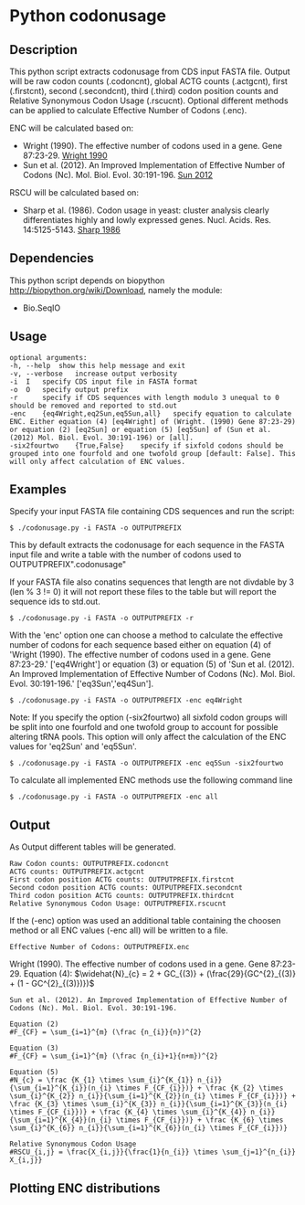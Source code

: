 Python codonusage
=================

Description
-----------
This python script extracts codonusage from CDS input FASTA file. Output will be raw codon counts (.codoncnt), global ACTG counts (.actgcnt), first (.firstcnt), second (.secondcnt), third (.third) codon position counts and Relative Synonymous Codon Usage (.rscucnt). Optional different methods can be applied to calculate Effective Number of Codons (.enc).

ENC will be calculated based on:
* Wright (1990). The effective number of codons used in a gene. Gene 87:23-29. [Wright 1990](http://www.ncbi.nlm.nih.gov/pubmed/2110097)
* Sun et al. (2012). An Improved Implementation of Effective Number of Codons (Nc). Mol. Biol. Evol. 30:191-196. [Sun 2012](http://www.ncbi.nlm.nih.gov/pubmed/22915832)

RSCU will be calculated based on:
* Sharp et al. (1986). Codon usage in yeast: cluster analysis clearly differentiates highly and lowly expressed genes. Nucl. Acids. Res. 14:5125-5143. [Sharp 1986](http://www.ncbi.nlm.nih.gov/pmc/articles/PMC311530/)

Dependencies
------------
This python script depends on biopython <http://biopython.org/wiki/Download>, namely the module:

* Bio.SeqIO

Usage
-----

	optional arguments:
	-h,	--help	show this help message and exit
	-v,	--verbose	increase output verbosity
	-i	I	specify CDS input file in FASTA format
	-o	O	specify output prefix
	-r		specify if CDS sequences with length modulo 3 unequal to 0 should be removed and reported to std.out
	-enc	{eq4Wright,eq2Sun,eq5Sun,all}	specify equation to calculate ENC. Either equation (4) [eq4Wright] of (Wright. (1990) Gene 87:23-29) or equation (2) [eq2Sun] or equation (5) [eq5Sun] of (Sun et al. (2012) Mol. Biol. Evol. 30:191-196) or [all].
	-six2fourtwo	{True,False}	specify if sixfold codons should be grouped into one fourfold and one twofold group [default: False]. This will only affect calculation of ENC values.

Examples
--------

Specify your input FASTA file containing CDS sequences and run the script:

	$ ./codonusage.py -i FASTA -o OUTPUTPREFIX

This by default extracts the codonusage for each sequence in the FASTA input file and write a table with the number of codons used to OUTPUTPREFIX".codonusage"

If your FASTA file also conatins sequences that length are not divdable by 3 (len % 3 != 0) it will not report these files to the table but will report the sequence ids to std.out.

	$ ./codonusage.py -i FASTA -o OUTPUTPREFIX -r

With the 'enc' option one can choose a method to calculate the effective number of codons for each sequence based either on equation (4) of 'Wright (1990). The effective number of codons used in a gene. Gene 87:23-29.' ['eq4Wright'] or equation (3) or equation (5) of 'Sun et al. (2012). An Improved Implementation of Effective Number of Codons (Nc). Mol. Biol. Evol. 30:191-196.' ['eq3Sun','eq4Sun'].

	$ ./codonusage.py -i FASTA -o OUTPUTPREFIX -enc eq4Wright

Note: If you specify the option (-six2fourtwo) all sixfold codon groups will be split into one fourfold and one twofold group to account for possible altering tRNA pools. This option will only affect the calculation of the ENC values for 'eq2Sun' and 'eq5Sun'.

	$ ./codonusage.py -i FASTA -o OUTPUTPREFIX -enc eq5Sun -six2fourtwo

To calculate all implemented ENC methods use the following command line

	$ ./codonusage.py -i FASTA -o OUTPUTPREFIX -enc all

Output
------

As Output different tables will be generated.

	Raw Codon counts: OUTPUTPREFIX.codoncnt
	ACTG counts: OUTPUTPREFIX.actgcnt
	First codon position ACTG counts: OUTPUTPREFIX.firstcnt
	Second codon position ACTG counts: OUTPUTPREFIX.secondcnt
	Third codon position ACTG counts: OUTPUTPREFIX.thirdcnt
	Relative Synonymous Codon Usage: OUTPUTPREFIX.rscucnt

If the (-enc) option was used an additional table containing the choosen method or all ENC values (-enc all) will be written to a file.

	Effective Number of Codons: OUTPUTPREFIX.enc

Wright (1990). The effective number of codons used in a gene. Gene 87:23-29.
Equation (4):
$\widehat{N}_{c} = 2 + GC_{(3)} + (\frac{29}{GC^{2}_{(3)} + (1 - GC^{2}_{(3)})})$

	Sun et al. (2012). An Improved Implementation of Effective Number of Codons (Nc). Mol. Biol. Evol. 30:191-196.

	Equation (2)
	#F_{CF} = \sum_{i=1}^{m} (\frac {n_{i}}{n})^{2}

	Equation (3)
	#F_{CF} = \sum_{i=1}^{m} (\frac {n_{i}+1}{n+m})^{2}

	Equation (5)
	#N_{c} = \frac {K_{1} \times \sum_{i}^{K_{1}} n_{i}}{\sum_{i=1}^{K_{i}}(n_{i} \times F_{CF_{i}})} + \frac {K_{2} \times \sum_{i}^{K_{2}} n_{i}}{\sum_{i=1}^{K_{2}}(n_{i} \times F_{CF_{i}})} + \frac {K_{3} \times \sum_{i}^{K_{3}} n_{i}}{\sum_{i=1}^{K_{3}}(n_{i} \times F_{CF_{i}})} + \frac {K_{4} \times \sum_{i}^{K_{4}} n_{i}}{\sum_{i=1}^{K_{4}}(n_{i} \times F_{CF_{i}})} + \frac {K_{6} \times \sum_{i}^{K_{6}} n_{i}}{\sum_{i=1}^{K_{6}}(n_{i} \times F_{CF_{i}})}	

	Relative Synonymous Codon Usage
	#RSCU_{i,j} = \frac{X_{i,j}}{\frac{1}{n_{i}} \times \sum_{j=1}^{n_{i}} X_{i,j}}

Plotting ENC distributions
--------------------------



